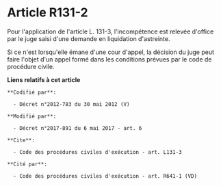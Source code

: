 # Article R131-2

Pour l'application de l'article L. 131-3, l'incompétence est relevée d'office par le juge saisi d'une demande en liquidation
d'astreinte. 

Si ce n'est lorsqu'elle émane d'une cour d'appel, la décision du juge peut faire l'objet d'un appel formé dans les conditions
prévues par le code de procédure civile.

**Liens relatifs à cet article**

	**Codifié par**:

	  - Décret n°2012-783 du 30 mai 2012 (V)

	**Modifié par**:

	  - Décret n°2017-891 du 6 mai 2017 - art. 6

	**Cite**:

	  - Code des procédures civiles d'exécution - art. L131-3

	**Cité par**:

	  - Code des procédures civiles d'exécution - art. R641-1 (VD)
